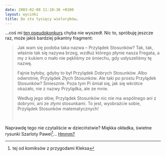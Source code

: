 ```yaml
---
date: 2003-02-08 11:10:36 +0100
layout: wycinki
title: Do stu tysięcy wielorybów…
---
```


…coś mi [ten pseudokonkurs](/bom-bram-fok 'wycinek „Bom-bram-fok!”') chyba nie wyszedł. Nic to, spróbuję jeszcze raz, może jakiś bardziej pikantny fragment:

> Jak wam się podoba taka nazwa – Przylądek Stosunków? Tak, tak, właśnie tak się nazywa brzeg, wzdłuż którego płynie nasza Fregata, a my z kukiem o mało nie pękliśmy ze śmiechu, gdy usłyszeliśmy tę nazwę.
>
> Fajnie byłoby, gdyby to był Przylądek Dobrych Stosunków. Albo odwrotnie, Przylądek Złych Stosunków. Ale taki po prostu Przylądek Stosunków? Śmiesznie. Poza tym Pi śmiał się, jak się wkrótce okazało, nie z nazwy Przylądka, ale ze mnie.
>
> Według jego słów, Przylądek Stosunków nic nie ma wspólnego ani z dobrymi, ani ze złymi stosunkami. To jest, wyobraźcie sobie, Przylądek Stosunków matematycznych!
>
>  

Naprawdę tego nie czytaliście w dzieciństwie? Miękka okładka, świetne rysunki Szarloty Pawel[^1]… [Hmmm?](/about 'skrzynka kontaktowa')

[^1]: tej od komiksów z przygodami Kleksa
